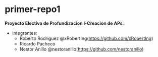 # primer-repo1

**Proyecto Electiva de Profundizacion I-Creacion de APs**.
- Integrantes:
   - Roberto Rodriguez @xRobertIng(https://github.com/xRobertIng)
   - Ricardo Pacheco 
  -  Nestor Anillo @nestoranillo(https://github.com/nestoranillo)

